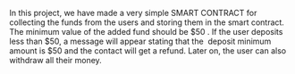 In this project, we have made a very simple SMART CONTRACT for collecting the funds from the users and storing them in the smart contract. The minimum value of the added fund should be $50 . If the user deposits less than $50, a message will appear stating that the 
deposit minimum amount is $50 and the contact will get a refund. Later on, the user can also withdraw all their money.
